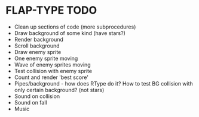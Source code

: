 # FLAP-TYPE TODO

- Clean up sections of code (more subprocedures) 
- Draw background of some kind (have stars?)
- Render background
- Scroll background
- Draw enemy sprite
- One enemy sprite moving
- Wave of enemy sprites moving
- Test collision with enemy sprite
- Count and render 'best score'
- Pipes/background - how does RType do it? How to test BG collision with only
  certain background? (not stars)
- Sound on collision
- Sound on fall
- Music
